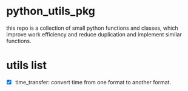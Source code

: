 # python_utils_pkg
this repo is a collection of small python functions and classes, which improve work efficiency and reduce duplication and implement similar functions.


# utils list
- [x] time_transfer: convert time from one format to another format.

